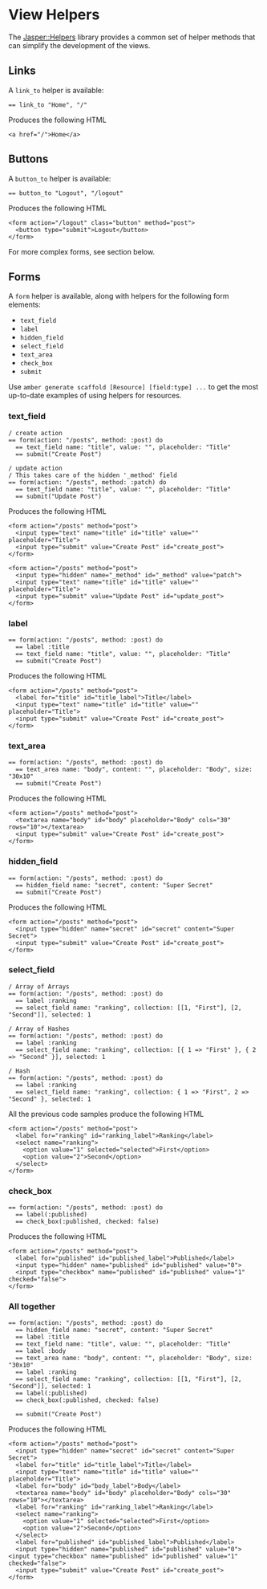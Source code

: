 # View Helpers

The [Jasper::Helpers](https://github.com/amberframework/jasper-helpers) library provides a common set of helper methods that can simplify the development of the views.

## Links

A `link_to` helper is available:

```text
== link_to "Home", "/"
```

Produces the following HTML

```markup
<a href="/">Home</a>
```

## Buttons

A `button_to` helper is available:

```text
== button_to "Logout", "/logout"
```

Produces the following HTML

```markup
<form action="/logout" class="button" method="post">
  <button type="submit">Logout</button>
</form>
```

For more complex forms, see section below.

## Forms

A `form` helper is available, along with helpers for the following form elements:

* `text_field`
* `label`
* `hidden_field`
* `select_field`
* `text_area`
* `check_box`
* `submit`

Use `amber generate scaffold [Resource] [field:type] ...` to get the most up-to-date examples of using helpers for resources.

### text\_field

```text
/ create action
== form(action: "/posts", method: :post) do
  == text_field name: "title", value: "", placeholder: "Title"
  == submit("Create Post")

/ update action
/ This takes care of the hidden '_method' field
== form(action: "/posts", method: :patch) do
  == text_field name: "title", value: "", placeholder: "Title"
  == submit("Update Post")
```

Produces the following HTML

```markup
<form action="/posts" method="post">
  <input type="text" name="title" id="title" value="" placeholder="Title">
  <input type="submit" value="Create Post" id="create_post">
</form>

<form action="/posts" method="post">
  <input type="hidden" name="_method" id="_method" value="patch">
  <input type="text" name="title" id="title" value="" placeholder="Title">
  <input type="submit" value="Update Post" id="update_post">
</form>
```

### label

```text
== form(action: "/posts", method: :post) do
  == label :title
  == text_field name: "title", value: "", placeholder: "Title"
  == submit("Create Post")
```

Produces the following HTML

```markup
<form action="/posts" method="post">
  <label for="title" id="title_label">Title</label>
  <input type="text" name="title" id="title" value="" placeholder="Title">
  <input type="submit" value="Create Post" id="create_post">
</form>
```

### text\_area

```text
== form(action: "/posts", method: :post) do
  == text_area name: "body", content: "", placeholder: "Body", size: "30x10"
  == submit("Create Post")
```

Produces the following HTML

```markup
<form action="/posts" method="post">
  <textarea name="body" id="body" placeholder="Body" cols="30" rows="10"></textarea>
  <input type="submit" value="Create Post" id="create_post">
</form>
```

### hidden\_field

```text
== form(action: "/posts", method: :post) do
  == hidden_field name: "secret", content: "Super Secret"
  == submit("Create Post")
```

Produces the following HTML

```markup
<form action="/posts" method="post">
  <input type="hidden" name="secret" id="secret" content="Super Secret">
  <input type="submit" value="Create Post" id="create_post">
</form>
```

### select\_field

```text
/ Array of Arrays
== form(action: "/posts", method: :post) do
  == label :ranking
  == select_field name: "ranking", collection: [[1, "First"], [2, "Second"]], selected: 1

/ Array of Hashes
== form(action: "/posts", method: :post) do
  == label :ranking
  == select_field name: "ranking", collection: [{ 1 => "First" }, { 2 => "Second" }], selected: 1

/ Hash
== form(action: "/posts", method: :post) do
  == label :ranking
  == select_field name: "ranking", collection: { 1 => "First", 2 => "Second" }, selected: 1
```

All the previous code samples produce the following HTML

```markup
<form action="/posts" method="post">
  <label for="ranking" id="ranking_label">Ranking</label>
  <select name="ranking">
    <option value="1" selected="selected">First</option>
    <option value="2">Second</option>
  </select>
</form>
```

### check\_box

```text
== form(action: "/posts", method: :post) do
  == label(:published)
  == check_box(:published, checked: false)
```

Produces the following HTML

```markup
<form action="/posts" method="post">
  <label for="published" id="published_label">Published</label>
  <input type="hidden" name="published" id="published" value="0">
  <input type="checkbox" name="published" id="published" value="1" checked="false">
</form>
```

### All together

```text
== form(action: "/posts", method: :post) do
  == hidden_field name: "secret", content: "Super Secret"
  == label :title
  == text_field name: "title", value: "", placeholder: "Title"
  == label :body
  == text_area name: "body", content: "", placeholder: "Body", size: "30x10"
  == label :ranking
  == select_field name: "ranking", collection: [[1, "First"], [2, "Second"]], selected: 1
  == label(:published)
  == check_box(:published, checked: false)

  == submit("Create Post")
```

Produces the following HTML

```markup
<form action="/posts" method="post">
  <input type="hidden" name="secret" id="secret" content="Super Secret">
  <label for="title" id="title_label">Title</label>
  <input type="text" name="title" id="title" value="" placeholder="Title">
  <label for="body" id="body_label">Body</label>
  <textarea name="body" id="body" placeholder="Body" cols="30" rows="10"></textarea>
  <label for="ranking" id="ranking_label">Ranking</label>
  <select name="ranking">
    <option value="1" selected="selected">First</option>
    <option value="2">Second</option>
  </select>
  <label for="published" id="published_label">Published</label>
  <input type="hidden" name="published" id="published" value="0"><input type="checkbox" name="published" id="published" value="1" checked="false">
  <input type="submit" value="Create Post" id="create_post">
</form>
```


